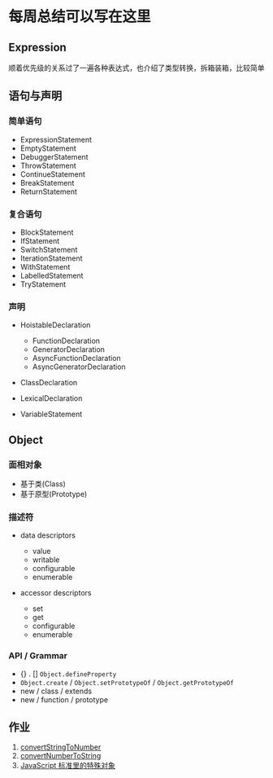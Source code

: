 # 每周总结可以写在这里

## Expression

顺着优先级的关系过了一遍各种表达式，也介绍了类型转换，拆箱装箱，比较简单

## 语句与声明

### 简单语句

- ExpressionStatement
- EmptyStatement
- DebuggerStatement
- ThrowStatement
- ContinueStatement
- BreakStatement
- ReturnStatement

### 复合语句

- BlockStatement
- IfStatement
- SwitchStatement
- IterationStatement
- WithStatement
- LabelledStatement
- TryStatement

### 声明

- HoistableDeclaration

  - FunctionDeclaration
  - GeneratorDeclaration
  - AsyncFunctionDeclaration
  - AsyncGeneratorDeclaration

- ClassDeclaration
- LexicalDeclaration

- VariableStatement

## Object

### 面相对象

- 基于类(Class)
- 基于原型(Prototype)

### 描述符

- data descriptors

  - value
  - writable
  - configurable
  - enumerable

- accessor descriptors

  - set
  - get
  - configurable
  - enumerable

### API / Grammar

- {} . [] `Object.defineProperty`
- `Object.create` / `Object.setPrototypeOf` / `Object.getPrototypeOf`
- new / class / extends
- new / function / prototype

## 作业

1. [convertStringToNumber](./convertStringToNumber.js)
2. [convertNumberToString](./convertNumberToString.js)
3. [JavaScript 标准里的特殊对象](./JavaScript标准里的特殊对象.md)
